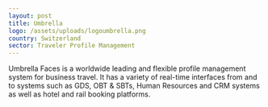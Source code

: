 ```yaml
---
layout: post
title: Umbrella
logo: /assets/uploads/logoumbrella.png
country: Switzerland
sector: Traveler Profile Management
---
```

Umbrella Faces is a worldwide leading and flexible profile management system for business travel. It has a variety of real-time interfaces from and to systems such as GDS, OBT & SBTs, Human Resources and CRM systems as well as hotel and rail booking platforms.